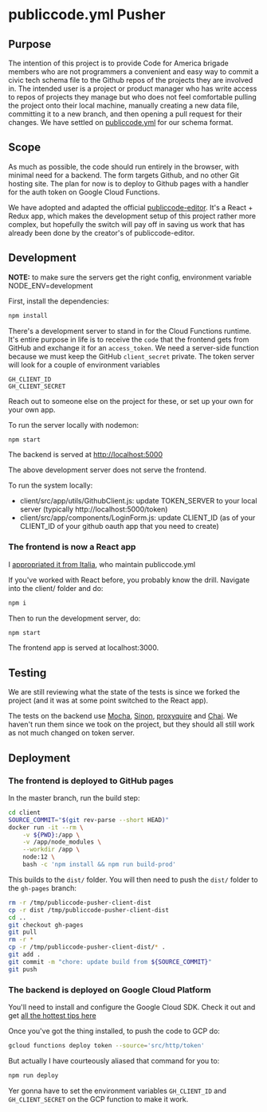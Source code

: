 # publiccode.yml Pusher

## Purpose

The intention of this project is to provide Code for America brigade members who are not programmers a convenient and easy way to commit a civic tech schema file to the Github repos of the projects they are involved in. The intended user is a project or product manager who has write access to repos of projects they manage but who does not feel comfortable pulling the project onto their local machine, manually creating a new data file, committing it to a new branch, and then opening a pull request for their changes.
We have settled on [publiccode.yml](https://docs.italia.it/italia/developers-italia/publiccodeyml-en/en/master/schema.core.html) for our schema format.

## Scope

As much as possible, the code should run entirely in the browser, with minimal need for a backend. The form targets Github, and no other Git hosting site. The plan for now is to deploy to Github pages with a handler for the auth token on Google Cloud Functions.

We have adopted and adapted the official [publiccode-editor](https://github.com/italia/publiccode-editor). It's a React + Redux app, which makes the development setup of this project rather more complex, but hopefully the switch will pay off in saving us work that has already been done by the creator's of publiccode-editor.

## Development

**NOTE:** to make sure the servers get the right config, environment variable NODE_ENV=development

First, install the dependencies:

```bash
npm install
```

There's a development server to stand in for the Cloud Functions runtime. It's entire purpose in life is to receive the `code` that the frontend gets from GitHub and exchange it for an `access_token`. We need a server-side function because we must keep the GitHub `client_secret` private. The token server will look for a couple of environment variables

```
GH_CLIENT_ID
GH_CLIENT_SECRET
```

Reach out to someone else on the project for these, or set up your own for your own app.

To run the server locally with nodemon:

```bash
npm start
```

The backend is served at <http://localhost:5000>

The above development server does not serve the frontend.

To run the system locally:

- client/src/app/utils/GithubClient.js: update TOKEN_SERVER to your local server (typically http://localhost:5000/token)
- client/src/app/components/LoginForm.js: update CLIENT_ID (as of your CLIENT_ID of your github oauth app that you need to create)

### The frontend is now a React app

I [appropriated it from Italia](https://github.com/italia/publiccode-editor), who maintain publiccode.yml

If you've worked with React before, you probably know the drill. Navigate into the client/ folder and do:

```bash
npm i
```

Then to run the development server, do:

```bash
npm start
```

The frontend app is served at localhost:3000.

## Testing

We are still reviewing what the state of the tests is since we forked the project (and it was at some point switched to the React app).

The tests on the backend use [Mocha](https://mochajs.org/), [Sinon](https://sinonjs.org), [proxyquire](https://github.com/thlorenz/proxyquire) and [Chai](https://www.chaijs.com). We haven't run them since we took on the project, but they should all still work as not much changed on token server.

## Deployment

### The frontend is deployed to GitHub pages

In the master branch, run the build step:

```bash
cd client
SOURCE_COMMIT="$(git rev-parse --short HEAD)"
docker run -it --rm \
    -v ${PWD}:/app \
    -v /app/node_modules \
    --workdir /app \
    node:12 \
    bash -c 'npm install && npm run build-prod'
```

This builds to the `dist/` folder. You will then need to push the `dist/` folder to the `gh-pages` branch:

```bash
rm -r /tmp/publiccode-pusher-client-dist
cp -r dist /tmp/publiccode-pusher-client-dist
cd ..
git checkout gh-pages
git pull
rm -r *
cp -r /tmp/publiccode-pusher-client-dist/* .
git add .
git commit -m "chore: update build from ${SOURCE_COMMIT}"
git push
```

### The backend is deployed on Google Cloud Platform

You'll need to install and configure the Google Cloud SDK. Check it out and get [all the hottest tips here](https://cloud.google.com/sdk/docs/)

Once you've got the thing installed, to push the code to GCP do:

```bash
gcloud functions deploy token --source='src/http/token'
```

But actually I have courteously aliased that command for you to:

```bash
npm run deploy
```

Yer gonna have to set the environment variables `GH_CLIENT_ID` and `GH_CLIENT_SECRET` on the GCP function to make it work.
